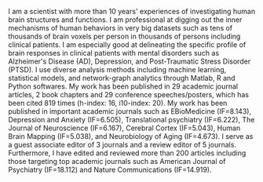 I am a scientist with more than 10 years' experiences of investigating human brain structures and functions. I am professional at digging out the inner mechanisms of human behaviors in very big datasets such as tens of thousands of brain voxels per person in thousands of persons including clinical patients. I am especially good at delineating the specific profile of brain responses in clinical patients with mental disorders such as Alzheimer's Disease (AD), Depression, and Post-Traumatic Stress Disorder (PTSD). I use diverse analysis methods including machine learning, statistical models, and network-graph analytics through Matlab, R and Python softwares.
My work has been published in 29 academic journal articles, 2 book chapters and 29 conference speeches/posters, which has been cited 819 times (h-index: 16, i10-index: 20). My work has been published in important academic journals such as EBioMedicine (IF=8.143),  Depression and Anxiety (IF=6.505), Translational psychiatry (IF=6.222), The Journal of Neuroscience (IF=6.167), Cerebral Cortex (IF=5.043), Human Brain Mapping (IF=5.038), and Neurobiology of Aging (IF=4.673). 
I serve as a guest associate editor of 3 journals and a review editor of 5 journals. Furthermore, I have edited and reviewed more than 200 articles including those targeting top academic journals such as American Journal of Psychiatry (IF=18.112) and Nature Communications (IF=14.919).
